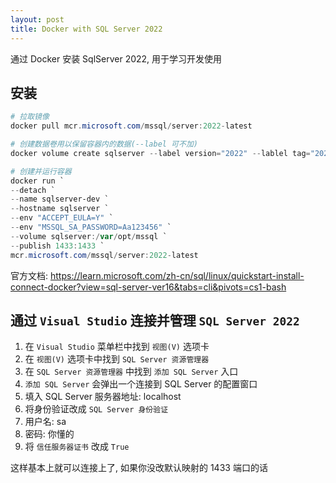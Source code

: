 ```yaml
---
layout: post
title: Docker with SQL Server 2022
---
```


通过 Docker 安装 SqlServer 2022, 用于学习开发使用

## 安装

```powershell
# 拉取镜像
docker pull mcr.microsoft.com/mssql/server:2022-latest

# 创建数据卷用以保留容器内的数据(--label 可不加)
docker volume create sqlserver --label version="2022" --lablel tag="2022-latest" --label env="dev"

# 创建并运行容器
docker run `
--detach `
--name sqlserver-dev `
--hostname sqlserver `
--env "ACCEPT_EULA=Y" `
--env "MSSQL_SA_PASSWORD=Aa123456" `
--volume sqlserver:/var/opt/mssql `
--publish 1433:1433 `
mcr.microsoft.com/mssql/server:2022-latest
```

官方文档: <https://learn.microsoft.com/zh-cn/sql/linux/quickstart-install-connect-docker?view=sql-server-ver16&tabs=cli&pivots=cs1-bash>

## 通过 `Visual Studio` 连接并管理 `SQL Server 2022`

1. 在 `Visual Studio` 菜单栏中找到 `视图(V)` 选项卡
2. 在 `视图(V)` 选项卡中找到 `SQL Server 资源管理器`
3. 在 `SQL Server 资源管理器` 中找到 `添加 SQL Server` 入口
4. `添加 SQL Server` 会弹出一个连接到 SQL Server 的配置窗口
5. 填入 SQL Server 服务器地址: localhost
6. 将身份验证改成 `SQL Server 身份验证`
7. 用户名: sa
8. 密码: 你懂的
9. 将 `信任服务器证书` 改成 `True`

这样基本上就可以连接上了, 如果你没改默认映射的 1433 端口的话
